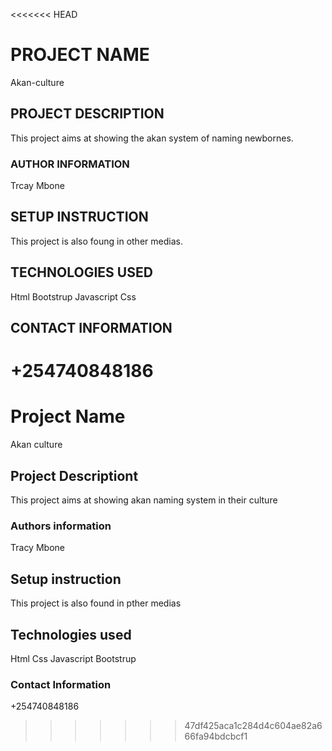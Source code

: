 <<<<<<< HEAD
# PROJECT NAME
Akan-culture
## PROJECT  DESCRIPTION
This project aims at showing the akan system of naming newbornes.
### AUTHOR INFORMATION
Trcay Mbone
## SETUP INSTRUCTION
This project is also foung in other medias.
## TECHNOLOGIES USED
Html
Bootstrup
Javascript
Css
## CONTACT INFORMATION
+254740848186
=======
# Project Name
Akan culture
## Project Descriptiont
This project aims at showing akan naming system in their culture
### Authors information
Tracy Mbone
## Setup instruction
This project is also found in pther medias
## Technologies used
Html
Css
Javascript
Bootstrup
### Contact Information
+254740848186

>>>>>>> 47df425aca1c284d4c604ae82a666fa94bdcbcf1
